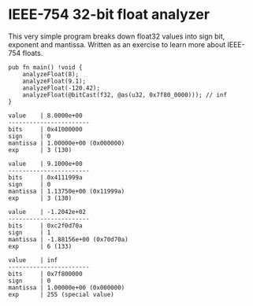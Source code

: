 # IEEE-754 32-bit float analyzer

This very simple program breaks down float32 values into sign bit, exponent and mantissa. Written as an exercise to learn more about IEEE-754 floats.


```zig
pub fn main() !void {
    analyzeFloat(8);
    analyzeFloat(9.1);
    analyzeFloat(-120.42);
    analyzeFloat(@bitCast(f32, @as(u32, 0x7f80_0000))); // inf
}
```

```
value    | 8.0000e+00
-----------------------
bits     | 0x41000000
sign     | 0
mantissa | 1.00000e+00 (0x000000)
exp      | 3 (130)

value    | 9.1000e+00
-----------------------
bits     | 0x4111999a
sign     | 0
mantissa | 1.13750e+00 (0x11999a)
exp      | 3 (130)

value    | -1.2042e+02
-----------------------
bits     | 0xc2f0d70a
sign     | 1
mantissa | -1.88156e+00 (0x70d70a)
exp      | 6 (133)

value    | inf
-----------------------
bits     | 0x7f800000
sign     | 0
mantissa | 1.00000e+00 (0x000000)
exp      | 255 (special value)
```
